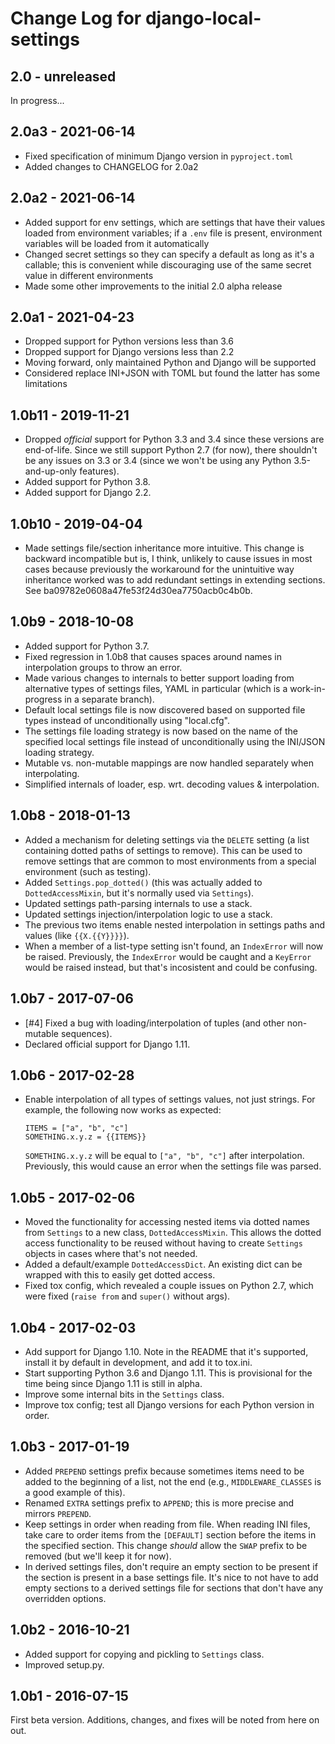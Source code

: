 # Change Log for django-local-settings

## 2.0 - unreleased

In progress...

## 2.0a3 - 2021-06-14

- Fixed specification of minimum Django version in `pyproject.toml`
- Added changes to CHANGELOG for 2.0a2

## 2.0a2 - 2021-06-14

- Added support for env settings, which are settings that have their
  values loaded from environment variables; if a `.env` file is present,
  environment variables will be loaded from it automatically
- Changed secret settings so they can specify a default as long as it's
  a callable; this is convenient while discouraging use of the same
  secret value in different environments
- Made some other improvements to the initial 2.0 alpha release

## 2.0a1 - 2021-04-23

- Dropped support for Python versions less than 3.6
- Dropped support for Django versions less than 2.2
- Moving forward, only maintained Python and Django will be supported
- Considered replace INI+JSON with TOML but found the latter has some
  limitations

## 1.0b11 - 2019-11-21

- Dropped *official* support for Python 3.3 and 3.4 since these versions are
  end-of-life. Since we still support Python 2.7 (for now), there shouldn't be
  any issues on 3.3 or 3.4 (since we won't be using any Python 3.5-and-up-only
  features).
- Added support for Python 3.8.
- Added support for Django 2.2.

## 1.0b10 - 2019-04-04

- Made settings file/section inheritance more intuitive. This change is
  backward incompatible but is, I think, unlikely to cause issues in
  most cases because previously the workaround for the unintuitive way
  inheritance worked was to add redundant settings in extending
  sections. See ba09782e0608a47fe53f24d30ea7750acb0c4b0b.

## 1.0b9 - 2018-10-08

- Added support for Python 3.7.
- Fixed regression in 1.0b8 that causes spaces around names in
  interpolation groups to throw an error.
- Made various changes to internals to better support loading from alternative
  types of settings files, YAML in particular (which is a work-in-progress in
  a separate branch).
- Default local settings file is now discovered based on supported file
  types instead of unconditionally using "local.cfg".
- The settings file loading strategy is now based on the name of the specified
  local settings file instead of unconditionally using the INI/JSON loading
  strategy.
- Mutable vs. non-mutable mappings are now handled separately when
  interpolating.
- Simplified internals of loader, esp. wrt. decoding values & interpolation.

## 1.0b8 - 2018-01-13

- Added a mechanism for deleting settings via the `DELETE` setting (a
  list containing dotted paths of settings to remove). This can be used
  to remove settings that are common to most environments from a special
  environment (such as testing).
- Added `Settings.pop_dotted()` (this was actually added to
  `DottedAccessMixin`, but it's normally used via `Settings`).
- Updated settings path-parsing internals to use a stack.
- Updated settings injection/interpolation logic to use a stack.
- The previous two items enable nested interpolation in settings paths
  and values (like `{{X.{{Y}}}}`).
- When a member of a list-type setting isn't found, an `IndexError` will
  now be raised. Previously, the `IndexError` would be caught and
  a `KeyError` would be raised instead, but that's incosistent and could
  be confusing.

## 1.0b7 - 2017-07-06

- [#4] Fixed a bug with loading/interpolation of tuples (and other non-mutable
  sequences).
- Declared official support for Django 1.11.

## 1.0b6 - 2017-02-28

- Enable interpolation of all types of settings values, not just strings. For
  example, the following now works as expected:

      ITEMS = ["a", "b", "c"]
      SOMETHING.x.y.z = {{ITEMS}}

  `SOMETHING.x.y.z` will be equal to `["a", "b", "c"]` after interpolation.
  Previously, this would cause an error when the settings file was parsed.

## 1.0b5 - 2017-02-06

- Moved the functionality for accessing nested items via dotted names
  from `Settings` to a new class, `DottedAccessMixin`. This allows the
  dotted access functionality to be reused without having to create
  `Settings` objects in cases where that's not needed.
- Added a default/example `DottedAccessDict`. An existing dict can be
  wrapped with this to easily get dotted access.
- Fixed tox config, which revealed a couple issues on Python 2.7, which
  were fixed (`raise from` and `super()` without args).

## 1.0b4 - 2017-02-03

- Add support for Django 1.10. Note in the README that it's supported, install
  it by default in development, and add it to tox.ini.
- Start supporting Python 3.6 and Django 1.11. This is provisional for the time
  being since Django 1.11 is still in alpha.
- Improve some internal bits in the `Settings` class.
- Improve tox config; test all Django versions for each Python version in order.

## 1.0b3 - 2017-01-19

- Added `PREPEND` settings prefix because sometimes items need to be added to
  the beginning of a list, not the end (e.g., `MIDDLEWARE_CLASSES` is a good
  example of this).
- Renamed `EXTRA` settings prefix to `APPEND`; this is more precise and mirrors
  `PREPEND`.
- Keep settings in order when reading from file. When reading INI files, take
  care to order items from the `[DEFAULT]` section before the items in the
  specified section. This change *should* allow the `SWAP` prefix to be
  removed (but we'll keep it for now).
- In derived settings files, don't require an empty section to be present if
  the section is present in a base settings file. It's nice to not have to add
  empty sections to a derived settings file for sections that don't have any
  overridden options.

## 1.0b2 - 2016-10-21

- Added support for copying and pickling to `Settings` class.
- Improved setup.py.

## 1.0b1 - 2016-07-15

First beta version. Additions, changes, and fixes will be noted from here on
out.
